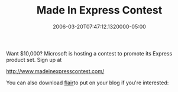 ﻿---
title: Made In Express Contest
date: "2006-03-20T07:47:12.1320000-05:00"
description: Want $10,000? Microsoft is hosting a contest to promote its Express product set. Sign up at
featuredImage: img/made-in-express-contest-featured.png
---

Want $10,000? Microsoft is hosting a contest to promote its Express product set. Sign up at

<http://www.madeinexpresscontest.com/>

You can also download [flair](http://www.madeinexpresscontest.com/flair.asp)to put on your blog if you're interested:

